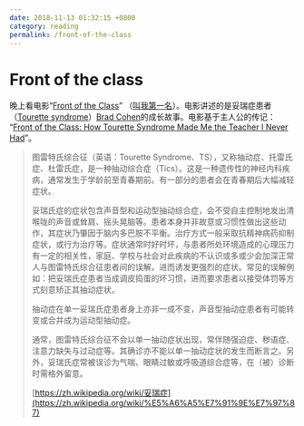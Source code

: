 ```yaml
---
date: 2018-11-13 01:32:15 +0800
category: reading
permalink: /front-of-the-class
---
```

# Front of the class

晚上看电影“[Front of the Class](https://en.wikipedia.org/wiki/Front_of_the_Class_(film))” （[叫我第一名](https://movie.douban.com/subject/4798888/)）。电影讲述的是妥瑞症患者（[Tourette syndrome](https://en.wikipedia.org/wiki/Tourette_syndrome)）[Brad Cohen](https://en.wikipedia.org/wiki/Brad_Cohen)的成长故事。电影基于主人公的传记： “[Front of the Class: How Tourette Syndrome Made Me the Teacher I Never Had](https://www.amazon.com/Front-Class-Tourette-Syndrome-Teacher/dp/0312571399/)”。

> 图雷特氏综合征（英语：Tourette Syndrome、TS），又称抽动症、托雷氏症、杜雷氏症，是一种抽动综合症（Tics）。这是一种遗传性的神经内科疾病，通常发生于学龄前至青春期前。有一部分的患者会在青春期后大幅减轻症状。  
>  
> 妥瑞氏症的症状包含声音型和运动型抽动综合症，会不受自主控制地发出清喉咙的声音或耸肩、摇头晃脑等。患者本身并非故意或习惯性做出这些动作，其症状乃肇因于脑内多巴胺不平衡。治疗方式一般采取抗精神病药抑制症状，或行为治疗等。症状通常时好时坏，与患者所处环境造成的心理压力有一定的相关性，家庭、学校与社会对此疾病的不认识或多或少会加深正常人与图雷特氏综合征患者间的误解，进而诱发更强烈的症状。常见的误解例如：把妥瑞氏症患者当成调皮捣蛋的坏习惯，进而要求患者以接受体罚等方式刻意矫正其抽动症状。  
>  
> 抽动症在单一妥瑞氏症患者身上亦非一成不变，声音型抽动症患者有可能转变或合并成为运动型抽动症。  
>  
> 通常，图雷特氏综合征不会以单一抽动症状出现，常伴随强迫症、秽语症、注意力缺失与过动症等。其确诊亦不能以单一抽动症状的发生而断言之。另外，妥瑞氏症常被误诊为气喘、眼睛过敏或呼吸道综合症等，在（被）诊断时需格外留意。  
>  
> [https://zh.wikipedia.org/wiki/妥瑞症](https://zh.wikipedia.org/wiki/%E5%A6%A5%E7%91%9E%E7%97%87)
